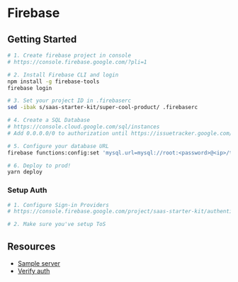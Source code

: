 # Firebase

## Getting Started

```bash
# 1. Create firebase project in console
# https://console.firebase.google.com/?pli=1

# 2. Install Firebase CLI and login
npm install -g firebase-tools
firebase login

# 3. Set your project ID in .firebaserc
sed -ibak s/saas-starter-kit/super-cool-product/ .firebaserc

# 4. Create a SQL Database
# https://console.cloud.google.com/sql/instances
# Add 0.0.0.0/0 to authorization until https://issuetracker.google.com/issues/36388165 is fixed

# 5. Configure your database URL
firebase functions:config:set 'mysql.url=mysql://root:<password>@<ip>/the_product_db'

# 6. Deploy to prod!
yarn deploy
```

### Setup Auth
```bash
# 1. Configure Sign-in Providers
# https://console.firebase.google.com/project/saas-starter-kit/authentication/providers

# 2. Make sure you've setup ToS
```


## Resources

* [Sample server](https://github.com/firebase/functions-samples/tree/master/quickstarts/time-server)
* [Verify auth](https://firebase.google.com/docs/auth/admin/verify-id-tokens)
